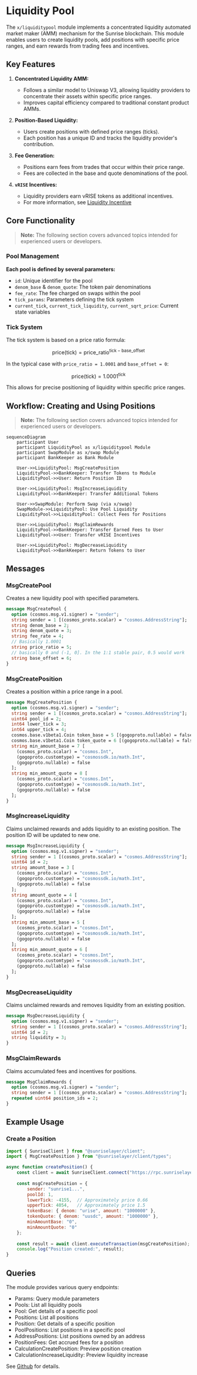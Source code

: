 # Liquidity Pool

The `x/liquiditypool` module implements a concentrated liquidity automated market maker (AMM) mechanism for the Sunrise blockchain. This module enables users to create liquidity pools, add positions with specific price ranges, and earn rewards from trading fees and incentives.

## Key Features

1. **Concentrated Liquidity AMM:**

   - Follows a similar model to Uniswap V3, allowing liquidity providers to concentrate their assets within specific price ranges.
   - Improves capital efficiency compared to traditional constant product AMMs.

2. **Position-Based Liquidity:**

   - Users create positions with defined price ranges (ticks).
   - Each position has a unique ID and tracks the liquidity provider's contribution.

3. **Fee Generation:**

   - Positions earn fees from trades that occur within their price range.
   - Fees are collected in the base and quote denominations of the pool.

4. **`vRISE` Incentives:**

   - Liquidity providers earn vRISE tokens as additional incentives.
   - For more information, see [Liquidity Incentive](./liquidity-incentive.md)

## Core Functionality

> **Note:** The following section covers advanced topics intended for experienced users or developers.

### Pool Management

**Each pool is defined by several parameters:**

- `id`: Unique identifier for the pool
- `denom_base` & `denom_quote`: The token pair denominations
- `fee_rate`: The fee charged on swaps within the pool
- `tick_params`: Parameters defining the tick system
- `current_tick`, `current_tick_liquidity`, `current_sqrt_price`: Current state variables

### Tick System

The tick system is based on a price ratio formula:

$$
\mathrm{price}(\mathrm{tick}) = \mathrm{price\_ratio}^{\mathrm{tick} - \mathrm{base\_offset}}
$$

In the typical case with `price_ratio = 1.0001` and `base_offset = 0`:

$$
\mathrm{price}(\mathrm{tick}) = 1.0001^{\mathrm{tick}}
$$

This allows for precise positioning of liquidity within specific price ranges.

## Workflow: Creating and Using Positions

> **Note:** The following section covers advanced topics intended for experienced users or developers.

```mermaid
sequenceDiagram
    participant User
    participant LiquidityPool as x/liquiditypool Module
    participant SwapModule as x/swap Module
    participant BankKeeper as Bank Module

    User->>LiquidityPool: MsgCreatePosition
    LiquidityPool->>BankKeeper: Transfer Tokens to Module
    LiquidityPool->>User: Return Position ID
    
    User->>LiquidityPool: MsgIncreaseLiquidity
    LiquidityPool->>BankKeeper: Transfer Additional Tokens
    
    User->>SwapModule: Perform Swap (via x/swap)
    SwapModule->>LiquidityPool: Use Pool Liquidity
    LiquidityPool->>LiquidityPool: Collect Fees for Positions
    
    User->>LiquidityPool: MsgClaimRewards
    LiquidityPool->>BankKeeper: Transfer Earned Fees to User
    LiquidityPool->>User: Transfer vRISE Incentives
    
    User->>LiquidityPool: MsgDecreaseLiquidity
    LiquidityPool->>BankKeeper: Return Tokens to User
```

## Messages

### MsgCreatePool

Creates a new liquidity pool with specified parameters.

```protobuf
message MsgCreatePool {
  option (cosmos.msg.v1.signer) = "sender";
  string sender = 1 [(cosmos_proto.scalar) = "cosmos.AddressString"];
  string denom_base = 2;
  string denom_quote = 3;
  string fee_rate = 4;
  // Basically 1.0001
  string price_ratio = 5;
  // basically 0 and (-1, 0]. In the 1:1 stable pair, 0.5 would work
  string base_offset = 6;
}
```

### MsgCreatePosition

Creates a position within a price range in a pool.

```protobuf
message MsgCreatePosition {
  option (cosmos.msg.v1.signer) = "sender";
  string sender = 1 [(cosmos_proto.scalar) = "cosmos.AddressString"];
  uint64 pool_id = 2;
  int64 lower_tick = 3;
  int64 upper_tick = 4;
  cosmos.base.v1beta1.Coin token_base = 5 [(gogoproto.nullable) = false];
  cosmos.base.v1beta1.Coin token_quote = 6 [(gogoproto.nullable) = false];
  string min_amount_base = 7 [
    (cosmos_proto.scalar) = "cosmos.Int",
    (gogoproto.customtype) = "cosmossdk.io/math.Int",
    (gogoproto.nullable) = false
  ];
  string min_amount_quote = 8 [
    (cosmos_proto.scalar) = "cosmos.Int",
    (gogoproto.customtype) = "cosmossdk.io/math.Int",
    (gogoproto.nullable) = false
  ];
}
```

### MsgIncreaseLiquidity

Claims unclaimed rewards and adds liquidity to an existing position. The position ID will be updated to new one.

```protobuf
message MsgIncreaseLiquidity {
  option (cosmos.msg.v1.signer) = "sender";
  string sender = 1 [(cosmos_proto.scalar) = "cosmos.AddressString"];
  uint64 id = 2;
  string amount_base = 3 [
    (cosmos_proto.scalar) = "cosmos.Int",
    (gogoproto.customtype) = "cosmossdk.io/math.Int",
    (gogoproto.nullable) = false
  ];
  string amount_quote = 4 [
    (cosmos_proto.scalar) = "cosmos.Int",
    (gogoproto.customtype) = "cosmossdk.io/math.Int",
    (gogoproto.nullable) = false
  ];
  string min_amount_base = 5 [
    (cosmos_proto.scalar) = "cosmos.Int",
    (gogoproto.customtype) = "cosmossdk.io/math.Int",
    (gogoproto.nullable) = false
  ];
  string min_amount_quote = 6 [
    (cosmos_proto.scalar) = "cosmos.Int",
    (gogoproto.customtype) = "cosmossdk.io/math.Int",
    (gogoproto.nullable) = false
  ];
}
```

### MsgDecreaseLiquidity

Claims unclaimed rewards and removes liquidity from an existing position.

```protobuf
message MsgDecreaseLiquidity {
  option (cosmos.msg.v1.signer) = "sender";
  string sender = 1 [(cosmos_proto.scalar) = "cosmos.AddressString"];
  uint64 id = 2;
  string liquidity = 3;
}
```

### MsgClaimRewards

Claims accumulated fees and incentives for positions.

```protobuf
message MsgClaimRewards {
  option (cosmos.msg.v1.signer) = "sender";
  string sender = 1 [(cosmos_proto.scalar) = "cosmos.AddressString"];
  repeated uint64 position_ids = 2;
}
```

## Example Usage

### **Create a Position**

```javascript
import { SunriseClient } from "@sunriselayer/client";
import { MsgCreatePosition } from "@sunriselayer/client/types";

async function createPosition() {
    const client = await SunriseClient.connect("https://rpc.sunriselayer.io");
    
    const msgCreatePosition = {
        sender: "sunrise1...",
        poolId: 1,
        lowerTick: -4155,  // Approximately price 0.66
        upperTick: 4054,   // Approximately price 1.5
        tokenBase: { denom: "urise", amount: "1000000" },
        tokenQuote: { denom: "uusdc", amount: "1000000" },
        minAmountBase: "0",
        minAmountQuote: "0"
    };
    
    const result = await client.executeTransaction(msgCreatePosition);
    console.log("Position created:", result);
}
```

## Queries

The module provides various query endpoints:

- Params: Query module parameters
- Pools: List all liquidity pools
- Pool: Get details of a specific pool
- Positions: List all positions
- Position: Get details of a specific position
- PoolPositions: List positions in a specific pool
- AddressPositions: List positions owned by an address
- PositionFees: Get accrued fees for a position
- CalculationCreatePosition: Preview position creation
- CalculationIncreaseLiquidity: Preview liquidity increase

See [Github](https://github.com/sunriselayer/sunrise/tree/main/x/liquiditypool) for details.

